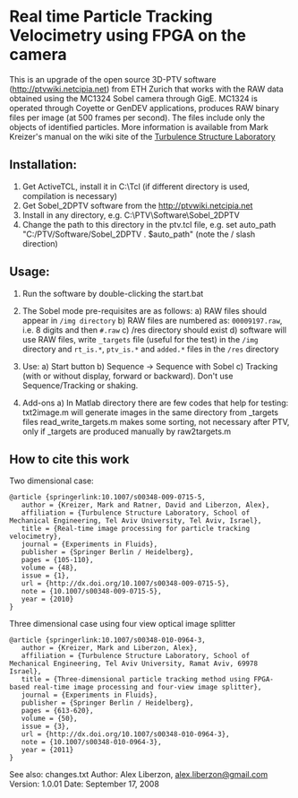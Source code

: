 # Real time Particle Tracking Velocimetry using FPGA on the camera #

This is an upgrade of the open source 3D-PTV software (http://ptvwiki.netcipia.net) from ETH Zurich
that works with the RAW data obtained using the MC1324 Sobel camera through GigE.
MC1324 is operated through Coyette or GenDEV applications, produces RAW binary
files per image (at 500 frames per second). The files include only the objects of
identified particles. More information is available from Mark Kreizer's manual on 
the wiki site of the [Turbulence Structure Laboratory](http://www.eng.tau.ac.il/~alexlib/efdl/pmwiki.php?n=People.MarkKreizer)



## Installation: ##

1. Get ActiveTCL, install it in C:\Tcl (if different directory is used, compilation is necessary)
2. Get Sobel_2DPTV software from the http://ptvwiki.netcipia.net
3. Install in any directory, e.g. C:\PTV\Software\Sobel_2DPTV
4. Change the path to this directory in the ptv.tcl file, e.g.
    set auto_path "C:/PTV/Software/Sobel_2DPTV . $auto_path"
(note the / slash direction)

## Usage: ##
1. Run the software by double-clicking the start.bat
2. The Sobel mode pre-requisites are as follows:
   a) RAW files should appear in `/img directory`
   b) RAW files are numbered as: `00009197.raw`, i.e. 8 digits and then `#.raw`
   c) /res directory should exist
   d) software will use RAW files, write `_targets` file (useful for the test) in the `/img`
   directory and `rt_is.*`, `ptv_is.*` and `added.*` files in the `/res` directory
3. Use: 
   a) Start button
   b) Sequence -> Sequence with Sobel
   c) Tracking (with or without display, forward or backward). Don't use Sequence/Tracking or shaking. 

4. Add-ons
    a) In Matlab directory there are few codes that help for testing: 
    txt2image.m will generate images in the same directory from _targets files
    read_write_targets.m makes some sorting, not necessary after PTV, only if _targets are produced manually 
    by raw2targets.m 


## How to cite this work 

Two dimensional case:
~~~
@article {springerlink:10.1007/s00348-009-0715-5,
   author = {Kreizer, Mark and Ratner, David and Liberzon, Alex},
   affiliation = {Turbulence Structure Laboratory, School of Mechanical Engineering, Tel Aviv University, Tel Aviv, Israel},
   title = {Real-time image processing for particle tracking velocimetry},
   journal = {Experiments in Fluids},
   publisher = {Springer Berlin / Heidelberg},
   pages = {105-110},
   volume = {48},
   issue = {1},
   url = {http://dx.doi.org/10.1007/s00348-009-0715-5},
   note = {10.1007/s00348-009-0715-5},
   year = {2010}
}
~~~

Three dimensional case using four view optical image splitter
~~~
@article {springerlink:10.1007/s00348-010-0964-3,
   author = {Kreizer, Mark and Liberzon, Alex},
   affiliation = {Turbulence Structure Laboratory, School of Mechanical Engineering, Tel Aviv University, Ramat Aviv, 69978 Israel},
   title = {Three-dimensional particle tracking method using FPGA-based real-time image processing and four-view image splitter},
   journal = {Experiments in Fluids},
   publisher = {Springer Berlin / Heidelberg},
   pages = {613-620},
   volume = {50},
   issue = {3},
   url = {http://dx.doi.org/10.1007/s00348-010-0964-3},
   note = {10.1007/s00348-010-0964-3},
   year = {2011}
}
~~~

   See also: changes.txt
   Author: Alex Liberzon, alex.liberzon@gmail.com
   Version: 1.0.01
   Date: September 17, 2008



  